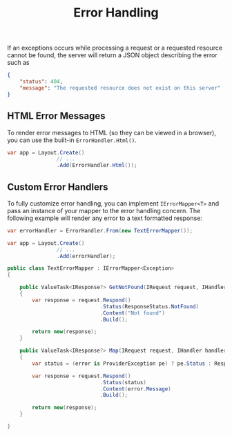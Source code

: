 ﻿---
title: Error Handling
description: Generates custom HTTP responses for exceptions and missing content.
cascade:
  type: docs
---

If an exceptions occurs while processing a request or a requested resource cannot be found,
the server will return a JSON object describing the error such as

```json
{
    "status": 404,
    "message": "The requested resource does not exist on this server"
}
```

## HTML Error Messages

To render error messages to HTML (so they can be viewed in a browser), you can use the built-in
`ErrorHandler.Html()`.

```csharp
var app = Layout.Create()
                // ...
                .Add(ErrorHandler.Html());
```

## Custom Error Handlers

To fully customize error handling, you can implement `IErrorMapper<T>` and pass an instance
of your mapper to the error handling concern. The following example will render any error
to a text formatted response:

```csharp
var errorHandler = ErrorHandler.From(new TextErrorMapper());

var app = Layout.Create()
                // ...
                .Add(errorHandler);

public class TextErrorMapper : IErrorMapper<Exception>
{

    public ValueTask<IResponse?> GetNotFound(IRequest request, IHandler handler)
    {
        var response = request.Respond()
                              .Status(ResponseStatus.NotFound)
                              .Content("Not found")
                              .Build();

        return new(response);
    }

    public ValueTask<IResponse?> Map(IRequest request, IHandler handler, Exception error)
    {
        var status = (error is ProviderException pe) ? pe.Status : ResponseStatus.InternalServerError;

        var response = request.Respond()
                              .Status(status)
                              .Content(error.Message)
                              .Build();

        return new(response);
    }

}
```
